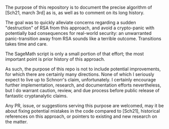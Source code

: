 The purpose of this repository is to document the precise algorithm of [Sch21, march 3rd] as is, as well as to comment on its long history.

The goal was to quickly alleviate concerns regarding a sudden "destruction" of RSA from this approach, and avoid a crypto-panic with potentially bad consequences for real-world security: an unwarranted panic-transition away from RSA sounds like a terrible outcome. Transitions takes time and care.

The SageMath script is only a small portion of that effort; the most important point is prior history of this approach.

As such, the purpose of this repo is not to include potential improvements, for which there are certainly many directions. None of which I seriously expect to live up to Schnorr's claim, unfortunately. I certainly encourage further implementation, research, and documentation efforts nevertheless, but I do warrant caution, review, and due process before public release of fantastic cryptanalytic claims.

Any PR, issue, or suggestions serving this purpose are welcomed, may it be about fixing potential mistakes in the code compared to [Sch21], historical references on this approach, or pointers to existing and new research on the matter.
